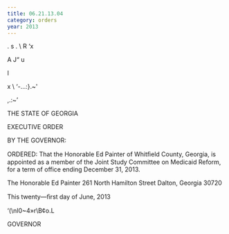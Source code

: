 ```yaml
---
title: 06.21.13.04
category: orders
year: 2013
---
```

. s . \ R
‘x

A
J“
u

I

    

x \ ‘-...:}.~'

,.:~’

THE STATE OF GEORGIA

EXECUTIVE ORDER

BY THE GOVERNOR:

ORDERED: That the Honorable Ed Painter of Whitﬁeld County, Georgia, is
appointed as a member of the Joint Study Committee on Medicaid
Reform, for a term of office ending December 31, 2013.

The Honorable Ed Painter
261 North Hamilton Street
Dalton, Georgia 30720

This twenty—ﬁrst day of June, 2013

‘(\nI0~4»r\B¢o.L

GOVERNOR

